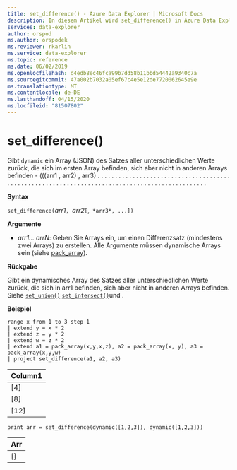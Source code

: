 ```yaml
---
title: set_difference() - Azure Data Explorer | Microsoft Docs
description: In diesem Artikel wird set_difference() in Azure Data Explorer beschrieben.
services: data-explorer
author: orspod
ms.author: orspodek
ms.reviewer: rkarlin
ms.service: data-explorer
ms.topic: reference
ms.date: 06/02/2019
ms.openlocfilehash: d4edb8ec46fca99b7dd58b11bbd54442a9340c7a
ms.sourcegitcommit: 47a002b7032a05ef67c4e5e12de7720062645e9e
ms.translationtype: MT
ms.contentlocale: de-DE
ms.lasthandoff: 04/15/2020
ms.locfileid: "81507802"
---
```

# <a name="set_difference"></a>set_difference()

Gibt `dynamic` ein Array (JSON) des Satzes aller unterschiedlichen Werte zurück, die sich im ersten Array befinden, sich aber nicht in anderen Arrays befinden - (((arr1 , arr2) , arr3) . . . . . . . . . . . . . . . . . . . . . . . . . . . . . . . . . . . . . . . . . . . . . . . . . . . . . . . . . . . . . . . . . . . . . . . . . . . . . . . . . . . . . . . . . . . . . . .

**Syntax**

`set_difference(`*arr1*`, `*arr2*`[`,` *arr3*, ...])`

**Argumente**

* *arr1... arrN*: Geben Sie Arrays ein, um einen Differenzsatz (mindestens zwei Arrays) zu erstellen. Alle Argumente müssen dynamische Arrays sein (siehe [pack_array](packarrayfunction.md)). 

**Rückgabe**

Gibt ein dynamisches Array des Satzes aller unterschiedlichen Werte zurück, die sich in arr1 befinden, sich aber nicht in anderen Arrays befinden. Siehe [`set_union()`](setunionfunction.md) [`set_intersect()`](setintersectfunction.md)und .

**Beispiel**

```kusto
range x from 1 to 3 step 1
| extend y = x * 2
| extend z = y * 2
| extend w = z * 2
| extend a1 = pack_array(x,y,x,z), a2 = pack_array(x, y), a3 = pack_array(x,y,w)
| project set_difference(a1, a2, a3)
```

|Column1|
|---|
|[4]|
|[8]|
|[12]|

```kusto
print arr = set_difference(dynamic([1,2,3]), dynamic([1,2,3]))
```

|Arr|
|---|
|[]|